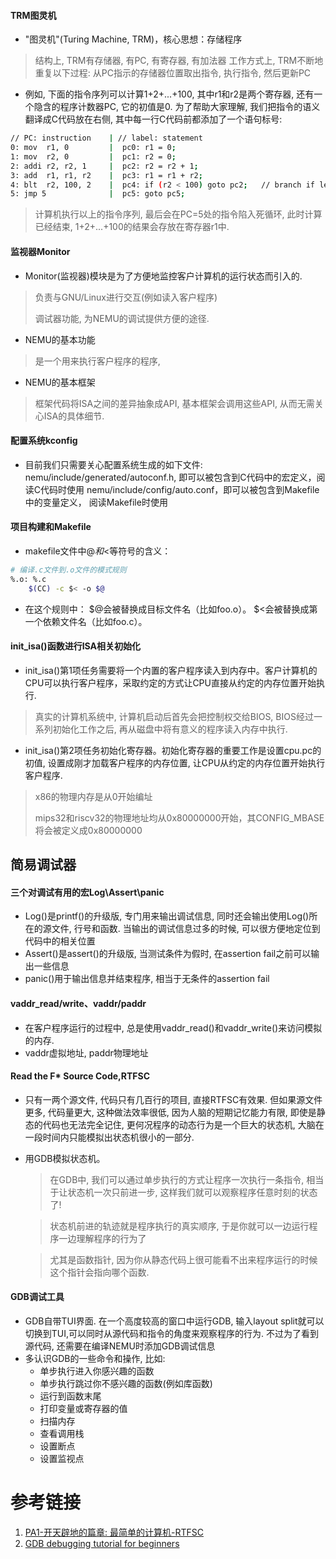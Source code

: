 #### TRM图灵机
- "图灵机"(Turing Machine, TRM)，核心思想：存储程序
> 结构上, TRM有存储器, 有PC, 有寄存器, 有加法器
> 工作方式上, TRM不断地重复以下过程: 从PC指示的存储器位置取出指令, 执行指令, 然后更新PC
- 例如, 下面的指令序列可以计算1+2+...+100, 其中r1和r2是两个寄存器, 还有一个隐含的程序计数器PC, 它的初值是0. 为了帮助大家理解, 我们把指令的语义翻译成C代码放在右侧, 其中每一行C代码前都添加了一个语句标号:

```bash
// PC: instruction    | // label: statement
0: mov  r1, 0         |  pc0: r1 = 0;
1: mov  r2, 0         |  pc1: r2 = 0;
2: addi r2, r2, 1     |  pc2: r2 = r2 + 1;
3: add  r1, r1, r2    |  pc3: r1 = r1 + r2;
4: blt  r2, 100, 2    |  pc4: if (r2 < 100) goto pc2;   // branch if less than
5: jmp 5              |  pc5: goto pc5;
```
> 计算机执行以上的指令序列, 最后会在PC=5处的指令陷入死循环, 此时计算已经结束, 1+2+...+100的结果会存放在寄存器r1中.
#### 监视器Monitor
- Monitor(监视器)模块是为了方便地监控客户计算机的运行状态而引入的.
> 负责与GNU/Linux进行交互(例如读入客户程序)
> 
> 调试器功能, 为NEMU的调试提供方便的途径.
- NEMU的基本功能
> 是一个用来执行客户程序的程序,
- NEMU的基本框架
> 框架代码将ISA之间的差异抽象成API, 基本框架会调用这些API, 从而无需关心ISA的具体细节.

#### 配置系统kconfig
- 目前我们只需要关心配置系统生成的如下文件:
nemu/include/generated/autoconf.h, 即可以被包含到C代码中的宏定义，阅读C代码时使用
nemu/include/config/auto.conf，即可以被包含到Makefile中的变量定义， 阅读Makefile时使用
#### 项目构建和Makefile
- makefile文件中$@和$<等符号的含义：

```bash
# 编译.c文件到.o文件的模式规则
%.o: %.c
	$(CC) -c $< -o $@
```
- 在这个规则中：
$@会被替换成目标文件名（比如foo.o）。
$<会被替换成第一个依赖文件名（比如foo.c）。
#### init_isa()函数进行ISA相关初始化
- init_isa()第1项任务需要将一个内置的客户程序读入到内存中。客户计算机的CPU可以执行客户程序，采取约定的方式让CPU直接从约定的内存位置开始执行.
> 真实的计算机系统中, 计算机启动后首先会把控制权交给BIOS, BIOS经过一系列初始化工作之后, 再从磁盘中将有意义的程序读入内存中执行.
- init_isa()第2项任务初始化寄存器。初始化寄存器的重要工作是设置cpu.pc的初值, 设置成刚才加载客户程序的内存位置, 让CPU从约定的内存位置开始执行客户程序.
> x86的物理内存是从0开始编址
>
> mips32和riscv32的物理地址均从0x80000000开始，其CONFIG_MBASE将会被定义成0x80000000
## 简易调试器
#### 三个对调试有用的宏Log\Assert\panic
- Log()是printf()的升级版, 专门用来输出调试信息, 同时还会输出使用Log()所在的源文件, 行号和函数. 当输出的调试信息过多的时候, 可以很方便地定位到代码中的相关位置
- Assert()是assert()的升级版, 当测试条件为假时, 在assertion fail之前可以输出一些信息
- panic()用于输出信息并结束程序, 相当于无条件的assertion fail
#### vaddr_read/write、vaddr/paddr
- 在客户程序运行的过程中, 总是使用vaddr_read()和vaddr_write()来访问模拟的内存.
- vaddr虚拟地址, paddr物理地址
#### Read the F* Source Code,RTFSC
- 只有一两个源文件, 代码只有几百行的项目, 直接RTFSC有效果. 但如果源文件更多, 代码量更大, 这种做法效率很低, 因为人脑的短期记忆能力有限, 即使是静态的代码也无法完全记住, 更何况程序的动态行为是一个巨大的状态机, 大脑在一段时间内只能模拟出状态机很小的一部分.
- 用GDB模拟状态机。
  > 在GDB中, 我们可以通过单步执行的方式让程序一次执行一条指令, 相当于让状态机一次只前进一步, 这样我们就可以观察程序任意时刻的状态了!
  
  > 状态机前进的轨迹就是程序执行的真实顺序, 于是你就可以一边运行程序一边理解程序的行为了
  
  > 尤其是函数指针, 因为你从静态代码上很可能看不出来程序运行的时候这个指针会指向哪个函数.
#### GDB调试工具
- GDB自带TUI界面. 在一个高度较高的窗口中运行GDB, 输入layout split就可以切换到TUI,可以同时从源代码和指令的角度来观察程序的行为. 不过为了看到源代码, 还需要在编译NEMU时添加GDB调试信息
- 多认识GDB的一些命令和操作, 比如:
  - 单步执行进入你感兴趣的函数
  - 单步执行跳过你不感兴趣的函数(例如库函数)
  - 运行到函数末尾
  - 打印变量或寄存器的值
  - 扫描内存
  - 查看调用栈
  - 设置断点
  - 设置监视点





  
# 参考链接
1. [PA1-开天辟地的篇章: 最简单的计算机-RTFSC](https://ysyx.oscc.cc/docs/ics-pa/1.3.html)
2. [GDB debugging tutorial for beginners](https://linuxconfig.org/gdb-debugging-tutorial-for-beginners)

